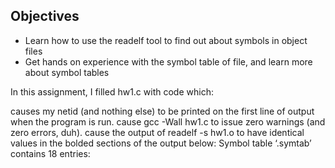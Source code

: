 ## Objectives
* Learn how to use the readelf tool to find out about symbols in object files
* Get hands on experience with the symbol table of file, and learn more about symbol tables

In this assignment, I filled hw1.c with code which:

causes my netid (and nothing else) to be printed on the first line of output when the program is run.
cause gcc -Wall hw1.c to issue zero warnings (and zero errors, duh).
cause the output of readelf -s hw1.o to have identical values in the bolded sections of the output below:
Symbol table ‘.symtab’ contains 18 entries:

